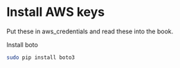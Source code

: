 # Install AWS keys
Put these in aws_credentials and read these into the book. 

Install boto
```bash
sudo pip install boto3

```
